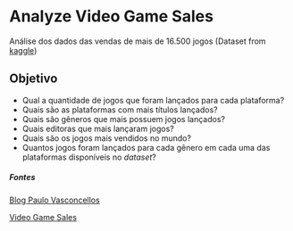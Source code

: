 
# Analyze Video Game Sales

Análise dos dados das vendas de mais de 16.500 jogos (Dataset from [kaggle](https://www.kaggle.com/gregorut/videogamesales))

## Objetivo

-   Qual a quantidade de jogos que foram lançados para cada plataforma?
-   Quais são as plataformas com mais títulos lançados?
-   Quais são gêneros que mais possuem jogos lançados?
-   Quais editoras que mais lançaram jogos?
-   Quais são os jogos mais vendidos no mundo?
-   Quantos jogos foram lançados para cada gênero em cada uma das plataformas disponíveis no _dataset_?

##### Fontes

[Blog Paulo Vasconcellos](https://paulovasconcellos.com.br/)

[Video Game Sales](https://www.kaggle.com/gregorut/videogamesales)
